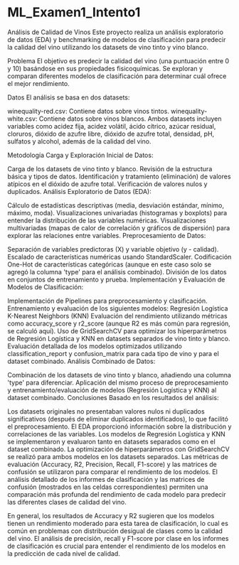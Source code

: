 # ML_Examen1_Intento1
Análisis de Calidad de Vinos
Este proyecto realiza un análisis exploratorio de datos (EDA) y benchmarking de modelos de clasificación para predecir la calidad del vino utilizando los datasets de vino tinto y vino blanco.

Problema
El objetivo es predecir la calidad del vino (una puntuación entre 0 y 10) basándose en sus propiedades fisicoquímicas. Se exploran y comparan diferentes modelos de clasificación para determinar cuál ofrece el mejor rendimiento.

Datos
El análisis se basa en dos datasets:

winequality-red.csv: Contiene datos sobre vinos tintos.
winequality-white.csv: Contiene datos sobre vinos blancos.
Ambos datasets incluyen variables como acidez fija, acidez volátil, ácido cítrico, azúcar residual, cloruros, dióxido de azufre libre, dióxido de azufre total, densidad, pH, sulfatos y alcohol, además de la calidad del vino.

Metodología
Carga y Exploración Inicial de Datos:

Carga de los datasets de vino tinto y blanco.
Revisión de la estructura básica y tipos de datos.
Identificación y tratamiento (eliminación) de valores atípicos en el dióxido de azufre total.
Verificación de valores nulos y duplicados.
Análisis Exploratorio de Datos (EDA):

Cálculo de estadísticas descriptivas (media, desviación estándar, mínimo, máximo, moda).
Visualizaciones univariadas (histogramas y boxplots) para entender la distribución de las variables numéricas.
Visualizaciones multivariadas (mapas de calor de correlación y gráficos de dispersión) para explorar las relaciones entre variables.
Preprocesamiento de Datos:

Separación de variables predictoras (X) y variable objetivo (y - calidad).
Escalado de características numéricas usando StandardScaler.
Codificación One-Hot de características categóricas (aunque en este caso solo se agregó la columna 'type' para el análisis combinado).
División de los datos en conjuntos de entrenamiento y prueba.
Implementación y Evaluación de Modelos de Clasificación:

Implementación de Pipelines para preprocesamiento y clasificación.
Entrenamiento y evaluación de los siguientes modelos:
Regresión Logística
K-Nearest Neighbors (KNN)
Evaluación del rendimiento utilizando métricas como accuracy_score y r2_score (aunque R2 es más común para regresión, se calculó aquí).
Uso de GridSearchCV para optimizar los hiperparámetros de Regresión Logística y KNN en datasets separados de vino tinto y blanco.
Evaluación detallada de los modelos optimizados utilizando classification_report y confusion_matrix para cada tipo de vino y para el dataset combinado.
Análisis Combinado de Datos:

Combinación de los datasets de vino tinto y blanco, añadiendo una columna 'type' para diferenciar.
Aplicación del mismo proceso de preprocesamiento y entrenamiento/evaluación de modelos (Regresión Logística y KNN) al dataset combinado.
Conclusiones
Basado en los resultados del análisis:

Los datasets originales no presentaban valores nulos ni duplicados significativos (después de eliminar duplicados identificados), lo que facilitó el preprocesamiento.
El EDA proporcionó información sobre la distribución y correlaciones de las variables.
Los modelos de Regresión Logística y KNN se implementaron y evaluaron tanto en datasets separados como en el dataset combinado.
La optimización de hiperparámetros con GridSearchCV se realizó para ambos modelos en los datasets separados.
Las métricas de evaluación (Accuracy, R2, Precision, Recall, F1-score) y las matrices de confusión se utilizaron para comparar el rendimiento de los modelos.
El análisis detallado de los informes de clasificación y las matrices de confusión (mostrados en las celdas correspondientes) permiten una comparación más profunda del rendimiento de cada modelo para predecir las diferentes clases de calidad del vino.

En general, los resultados de Accuracy y R2 sugieren que los modelos tienen un rendimiento moderado para esta tarea de clasificación, lo cual es común en problemas con distribución desigual de clases como la calidad del vino. El análisis de precisión, recall y F1-score por clase en los informes de clasificación es crucial para entender el rendimiento de los modelos en la predicción de cada nivel de calidad.
